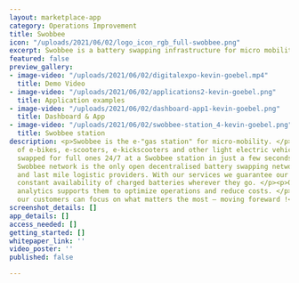 ```yaml
---
layout: marketplace-app
category: Operations Improvement
title: Swobbee
icon: "/uploads/2021/06/02/logo_icon_rgb_full-swobbee.png"
excerpt: Swobbee is a battery swapping infrastructure for micro mobility solutions.
featured: false
preview_gallery:
- image-video: "/uploads/2021/06/02/digitalexpo-kevin-goebel.mp4"
  title: Demo Video
- image-video: "/uploads/2021/06/02/applications2-kevin-goebel.png"
  title: Application examples
- image-video: "/uploads/2021/06/02/dashboard-app1-kevin-goebel.png"
  title: Dashboard & App
- image-video: "/uploads/2021/06/02/swobbee-station_4-kevin-goebel.png"
  title: Swobbee station
description: <p>Swobbee is the e-"gas station" for micro-mobility. </p><p>Empty batteries
  of e-bikes, e-scooters, e-kickscooters and other light electric vehicles can be
  swapped for full ones 24/7 at a Swobbee station in just a few seconds. </p><p>The
  Swobbee network is the only open decentralised battery swapping network for sharing
  and last mile logistic providers. With our services we guarantee our customers the
  constant availability of charged batteries wherever they go. </p><p>Our software
  analytics supports them to optimize operations and reduce costs. </p><p>With Swobbee
  our customers can focus on what matters the most – moving foreward !</p>
screenshot_details: []
app_details: []
access_needed: []
getting_started: []
whitepaper_link: ''
video_poster: ''
published: false

---
```

